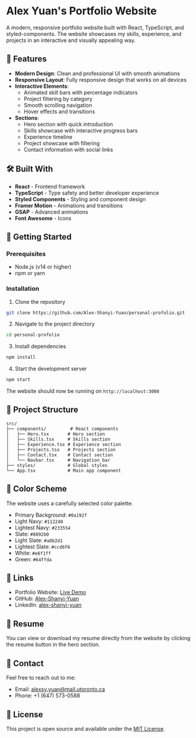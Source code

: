# Alex Yuan's Portfolio Website

A modern, responsive portfolio website built with React, TypeScript, and styled-components. The website showcases my skills, experience, and projects in an interactive and visually appealing way.

## 🌟 Features

- **Modern Design**: Clean and professional UI with smooth animations
- **Responsive Layout**: Fully responsive design that works on all devices
- **Interactive Elements**: 
  - Animated skill bars with percentage indicators
  - Project filtering by category
  - Smooth scrolling navigation
  - Hover effects and transitions
- **Sections**:
  - Hero section with quick introduction
  - Skills showcase with interactive progress bars
  - Experience timeline
  - Project showcase with filtering
  - Contact information with social links

## 🛠️ Built With

- **React** - Frontend framework
- **TypeScript** - Type safety and better developer experience
- **Styled Components** - Styling and component design
- **Framer Motion** - Animations and transitions
- **GSAP** - Advanced animations
- **Font Awesome** - Icons

## 🚀 Getting Started

### Prerequisites

- Node.js (v14 or higher)
- npm or yarn

### Installation

1. Clone the repository
```bash
git clone https://github.com/Alex-Shanyi-Yuan/personal-profolio.git
```

2. Navigate to the project directory
```bash
cd personal-profolio
```

3. Install dependencies
```bash
npm install
```

4. Start the development server
```bash
npm start
```

The website should now be running on `http://localhost:3000`

## 📁 Project Structure

```
src/
├── components/         # React components
│   ├── Hero.tsx       # Hero section
│   ├── Skills.tsx     # Skills section
│   ├── Experience.tsx # Experience section
│   ├── Projects.tsx   # Projects section
│   ├── Contact.tsx    # Contact section
│   └── Navbar.tsx     # Navigation bar
├── styles/            # Global styles
└── App.tsx            # Main app component
```

## 🎨 Color Scheme

The website uses a carefully selected color palette:
- Primary Background: `#0a192f`
- Light Navy: `#112240`
- Lightest Navy: `#233554`
- Slate: `#8892b0`
- Light Slate: `#a8b2d1`
- Lightest Slate: `#ccd6f6`
- White: `#e6f1ff`
- Green: `#64ffda`

## 🔗 Links

- Portfolio Website: [Live Demo](https://alex-shanyi-yuan.github.io/personal-profolio)
- GitHub: [Alex-Shanyi-Yuan](https://github.com/Alex-Shanyi-Yuan)
- LinkedIn: [alex-shanyi-yuan](https://www.linkedin.com/in/alex-shanyi-yuan/)

## 📄 Resume

You can view or download my resume directly from the website by clicking the resume button in the hero section.

## 📱 Contact

Feel free to reach out to me:
- Email: alexsy.yuan@mail.utoronto.ca
- Phone: +1 (647) 573-0588

## 📝 License

This project is open source and available under the [MIT License](LICENSE).
